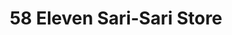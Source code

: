 ---
title: "58 Eleven Sari-Sari Store"
url: /santa-cruz/58-eleven-sari-sari-store/
shop: Lebensmittel
---